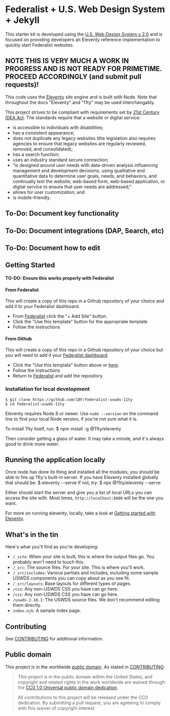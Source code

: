# Federalist + U.S. Web Design System + Jekyll

This starter kit is developed using the [U.S. Web Design System v 2.0](https://v2.designsystem.digital.gov) and is focused on providing developers an Eleventy reference implementation to quickly start Federalist websites.

## NOTE THIS IS VERY MUCH A WORK IN PROGRESS AND IS NOT READY FOR PRIMETIME. PROCEED ACCORDINGLY (and submit pull requests)!

This code uses the [Eleventy](https://www.11ty.dev/) site engine and is built with Node. Note that throughout the docs "Eleventy" and "11ty" may be used interchangably.

This project strives to be compliant with requirements set by [21st Century IDEA Act](https://www.meritalk.com/articles/senate-passes-idea-act/). The standards require that a website or digital service:

- is accessible to individuals with disabilities;
- has a consistent appearance;
- does not duplicate any legacy websites (the legislation also requires agencies to ensure that legacy websites are regularly reviewed, removed, and consolidated);
- has a search function;
- uses an industry standard secure connection;
- “is designed around user needs with data-driven analysis influencing management and development decisions, using qualitative and quantitative data to determine user goals, needs, and behaviors, and continually test the website, web-based form, web-based application, or digital service to ensure that user needs are addressed;”
- allows for user customization; and
- is mobile-friendly.


## To-Do: Document key functionality

## To-Do: Document integrations (DAP, Search, etc)

## To-Do: Document how to edit

## Getting Started

#### TO-DO: Ensure this works properly with Federalist
#### From Federalist
This will create a copy of this repo in a Github repository of your choice and add it to your Federalist dashboard.

- From [Federalist](https://federalistapp.18f.gov/sites) click the "+ Add Site" button.
- Click the "Use this template" button for the appropriate template
- Follow the instructions

#### From Github
This will create a copy of this repo in a Github repository of your choice but you will need to add it your [Federalist dashboard](https://federalistapp.18f.gov/sites/new).

- Click the "Use this template" button above or [here](https://github.com/18F/federalist-uswds-11ty/generate).
- Follow the instructions
- Return to [Federalist](https://federalistapp.18f.gov/sites/new) and add the repository.

### Installation for local development
    $ git clone https://github.com/18F/federalist-uswds-11ty
    $ cd federalist-uswds-11ty

Eleventy requires Node 8 or newer. Use `node --version` on the command line to find your local Node version, if you're not sure what it is.

To install 11ty itself, run:
    $ npm install -g @11ty/eleventy

Then consider getting a glass of water. It may take a minute, and it's always good to drink more water.

## Running the application locally

Once node has done its thing and installed all the modules, you should be able to fire up 11ty's built-in server. If you have Eleventy installed globally that should be:
    $ eleventy --serve
If not, try:
    $ npx @11ty/eleventy --serve

Either should start the server and give you a list of local URLs you can access the site with. Most times, `http://localhost:8080` will be the one you want.

For more on running eleventy, locally, take a look at [Getting started with Eleventy](https://www.11ty.dev/docs/getting-started/).

## What's in the tin

Here's what you'll find as you're developing:

* `/_site`: When your site is built, this is where the output files go. You probably won't need to touch this.
* `/_src`: The source files. For your site. This is where you'll work.
* `/_src/includes`: Various partials and includes, including some sample USWDS components you can copy about as you see fit.
* `/_src/layouts`: Base layouts for different types of pages.
* `/css`: Any non-USWDS CSS you have can go here.
* `/css`: Any non-USWDS CSS you have can go here.
* `/uswds-2.10.1`: The USWDS source files. We don't recommend editing them directly.
* `index.njk`: A sample index page.

## Contributing

See [CONTRIBUTING](CONTRIBUTING.md) for additional information.

## Public domain

This project is in the worldwide [public domain](LICENSE.md). As stated in [CONTRIBUTING](CONTRIBUTING.md):

> This project is in the public domain within the United States, and copyright
> and related rights in the work worldwide are waived through the [CC0 1.0
> Universal public domain dedication](https://creativecommons.org/publicdomain/zero/1.0/).
>
> All contributions to this project will be released under the CC0 dedication.
> By submitting a pull request, you are agreeing to comply with this waiver of
> copyright interest.